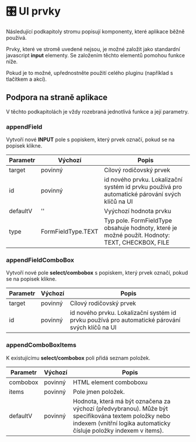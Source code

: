 # 🎛️ UI prvky

Následující podkapitoly stromu popisují komponenty, které aplikace běžně používá.

Prvky, které ve stromě uvedené nejsou, je možné založit jako standardní javascript **input** elementy. Se založením těchto elementů pomohou funkce níže.

Pokud je to možné, upřednostněte použití celého pluginu (například s tlačítkem a akcí).

## Podpora na straně aplikace

V těchto podkapitolách je vždy rozebraná jednotlivá funkce a její parametry.

### appendField

Vytvoří nové **INPUT** pole s popiskem, který prvek označí, pokud se na popisek klikne.

| Parametr | Výchozí | Popis |
|---|---|---|
| target | povinný | Cílový rodičovský prvek |
| id | povinný | id nového prvku. Lokalizační systém id prvku používá pro automatické párování svých klíčů na UI |
| defaultV | '' | Vyýchozí hodnota prvku |
| type | FormFieldType.TEXT | Typ pole. FormFieldType obsahuje hodnoty, které je možné použít. Hodnoty: TEXT, CHECKBOX, FILE |

### appendFieldComboBox

Vytvoří nové pole **select/combobox** s popiskem, který prvek označí, pokud se na popisek klikne.

| Parametr | Výchozí | Popis |
|---|---|---|
| target | povinný | Cílový rodičovský prvek |
| id | povinný | id nového prvku. Lokalizační systém id prvku používá pro automatické párování svých klíčů na UI |

### appendComboBoxItems

K existujícímu **select/combobox** poli přidá seznam položek.

| Parametr | Výchozí | Popis |
|---|---|---|
| combobox | povinný | HTML element comboboxu |
| items | povinný | Pole jmen položek. |
| defaultV | povinný | Hodnota, která má být označena za výchozí (předvybranou). Může být specifikována textem položky nebo indexem (vnitřní logika automaticky čísluje položky indexem v items). |
